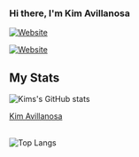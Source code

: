### Hi there, I'm Kim Avillanosa

[![Website](https://img.shields.io/badge/Kim%20Avillanosa-Portfolio-green)](https://kmavillanosa-portfolio.netlify.app/)

[![Website](https://img.shields.io/badge/linked-in-blue)](https://www.linkedin.com/in/kmavillanosa/)

## My Stats

![Kims's GitHub stats](https://github-readme-stats.vercel.app/api?username=kmavillanosa&show_icons=true&theme=dark)

<div class="badge-base LI-profile-badge" data-locale="en_US" data-size="large" data-theme="dark" data-type="HORIZONTAL" data-vanity="kmavillanosa" data-version="v1"><a class="badge-base__link LI-simple-link" href="https://ph.linkedin.com/in/kmavillanosa?trk=profile-badge">Kim Avillanosa</a></div>
              
<br/>

![Top Langs](https://github-readme-stats.vercel.app/api/top-langs/?username=kmavillanosa&layout=compact)
